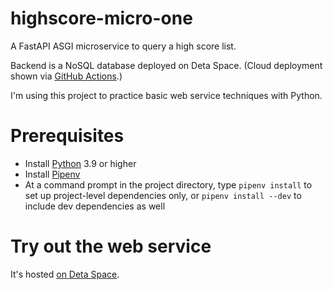 # highscore-micro-one
A FastAPI ASGI microservice to query a high score list.

Backend is a NoSQL database deployed on Deta Space. (Cloud deployment shown via [GitHub Actions](https://github.com/bcorfman/highscore-micro-one/blob/main/.github/workflows/test-deploy.yml).)

I'm using this project to practice basic web service techniques with Python.

# Prerequisites
* Install [Python](https://www.python.org) 3.9 or higher
* Install [Pipenv]([https://python-poetry.org](https://pipenv.pypa.io/en/latest/))
* At a command prompt in the project directory, type `pipenv install` to set up project-level dependencies only, or `pipenv install --dev` to include dev dependencies as well

# Try out the web service
It's hosted [on Deta Space](https://demofastapi-1-e9928521.deta.app/docs).
